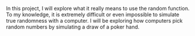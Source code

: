 In this project, I will explore what it really means to use the random function. To my knowledge, it is extremely difficult or even impossible to simulate true randomness with a computer. I will be exploring how computers pick random numbers by simulating a draw of a poker hand. 
